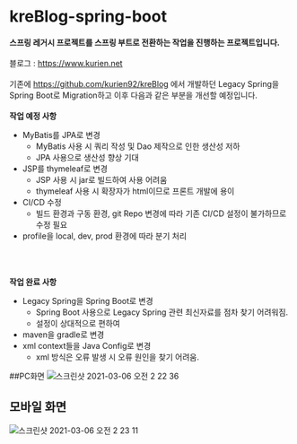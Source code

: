 # kreBlog-spring-boot
**스프링 레거시 프로젝트를 스프링 부트로 전환하는 작업을 진행하는 프로젝트입니다.**<br><br>
블로그 : https://www.kurien.net
<br>
<br>
기존에 https://github.com/kurien92/kreBlog 에서 개발하던 Legacy Spring을 Spring Boot로 Migration하고 이후 다음과 같은 부분을 개선할 예정입니다.
<br>
<br>
**작업 예정 사항**
* MyBatis를 JPA로 변경
  * MyBatis 사용 시 쿼리 작성 및 Dao 제작으로 인한 생산성 저하
  * JPA 사용으로 생산성 향상 기대
* JSP를 thymeleaf로 변경
  * JSP 사용 시 jar로 빌드하여 사용 어려움
  * thymeleaf 사용 시 확장자가 html이므로 프론트 개발에 용이
* CI/CD 수정
  * 빌드 환경과 구동 환경, git Repo 변경에 따라 기존 CI/CD 설정이 불가하므로 수정 필요
* profile을 local, dev, prod 환경에 따라 분기 처리
    
<br>
<br>
  
**작업 완료 사항**
* Legacy Spring을 Spring Boot로 변경
  * Spring Boot 사용으로 Legacy Spring 관련 최신자료를 점차 찾기 어려워짐. 
  * 설정이 상대적으로 편하여 
* maven을 gradle로 변경
* xml context들을 Java Config로 변경
  * xml 방식은 오류 발생 시 오류 원인을 찾기 어려움.

##PC화면
![스크린샷 2021-03-06 오전 2 22 36](https://user-images.githubusercontent.com/9585009/110150875-1b2fba80-7e23-11eb-9645-d9940c7e6e53.png)

## 모바일 화면
![스크린샷 2021-03-06 오전 2 23 11](https://user-images.githubusercontent.com/9585009/110150887-1ff46e80-7e23-11eb-936e-0bb258324280.png)
